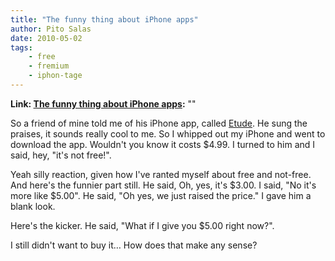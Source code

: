 ```yaml
---
title: "The funny thing about iPhone apps"
author: Pito Salas
date: 2010-05-02
tags:
    - free
    - fremium
    - iphon-tage
---
```


**Link: [The funny thing about iPhone apps](None):** ""



So a friend of mine told me of his iPhone app, called
[Etude](<http://etudeapp.com/>). He sung the praises, it sounds really cool to
me. So I whipped out my iPhone and went to download the app. Wouldn't you know
it costs $4.99. I turned to him and I said, hey, "it's not free!".

Yeah silly reaction, given how I've ranted myself about free and not-free. And
here's the funnier part still. He said, Oh, yes, it's $3.00. I said, "No it's
more like $5.00". He said, "Oh yes, we just raised the price." I gave him a
blank look.

Here's the kicker. He said, "What if I give you $5.00 right now?".

I still didn't want to buy it… How does that make any sense?


